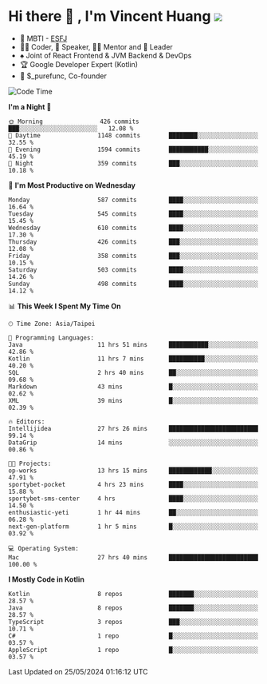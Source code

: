 # Hi there 👋 , I'm Vincent Huang ![](https://komarev.com/ghpvc/?username=Jian-Min-Huang)
- 👀 MBTI - [ESFJ](https://www.16personalities.com/esfj-personality)
- 👨‍💻 Coder, 🎤 Speaker, 👨‍🏫 Mentor and 🚀 Leader
- ♠️ Joint of React Frontend & JVM Backend & DevOps
- 🏆 Google Developer Expert (Kotlin)
- 💼 $_purefunc, Co-founder

<!--START_SECTION:waka-->
![Code Time](http://img.shields.io/badge/Code%20Time-3%2C786%20hrs%2025%20mins-blue)

**I'm a Night 🦉** 

```text
🌞 Morning                426 commits         ███░░░░░░░░░░░░░░░░░░░░░░   12.08 % 
🌆 Daytime                1148 commits        ████████░░░░░░░░░░░░░░░░░   32.55 % 
🌃 Evening                1594 commits        ███████████░░░░░░░░░░░░░░   45.19 % 
🌙 Night                  359 commits         ███░░░░░░░░░░░░░░░░░░░░░░   10.18 % 
```
📅 **I'm Most Productive on Wednesday** 

```text
Monday                   587 commits         ████░░░░░░░░░░░░░░░░░░░░░   16.64 % 
Tuesday                  545 commits         ████░░░░░░░░░░░░░░░░░░░░░   15.45 % 
Wednesday                610 commits         ████░░░░░░░░░░░░░░░░░░░░░   17.30 % 
Thursday                 426 commits         ███░░░░░░░░░░░░░░░░░░░░░░   12.08 % 
Friday                   358 commits         ███░░░░░░░░░░░░░░░░░░░░░░   10.15 % 
Saturday                 503 commits         ████░░░░░░░░░░░░░░░░░░░░░   14.26 % 
Sunday                   498 commits         ████░░░░░░░░░░░░░░░░░░░░░   14.12 % 
```


📊 **This Week I Spent My Time On** 

```text
🕑︎ Time Zone: Asia/Taipei

💬 Programming Languages: 
Java                     11 hrs 51 mins      ███████████░░░░░░░░░░░░░░   42.86 % 
Kotlin                   11 hrs 7 mins       ██████████░░░░░░░░░░░░░░░   40.20 % 
SQL                      2 hrs 40 mins       ██░░░░░░░░░░░░░░░░░░░░░░░   09.68 % 
Markdown                 43 mins             █░░░░░░░░░░░░░░░░░░░░░░░░   02.62 % 
XML                      39 mins             █░░░░░░░░░░░░░░░░░░░░░░░░   02.39 % 

🔥 Editors: 
Intellijidea             27 hrs 26 mins      █████████████████████████   99.14 % 
DataGrip                 14 mins             ░░░░░░░░░░░░░░░░░░░░░░░░░   00.86 % 

🐱‍💻 Projects: 
op-works                 13 hrs 15 mins      ████████████░░░░░░░░░░░░░   47.91 % 
sportybet-pocket         4 hrs 23 mins       ████░░░░░░░░░░░░░░░░░░░░░   15.88 % 
sportybet-sms-center     4 hrs               ████░░░░░░░░░░░░░░░░░░░░░   14.50 % 
enthusiastic-yeti        1 hr 44 mins        ██░░░░░░░░░░░░░░░░░░░░░░░   06.28 % 
next-gen-platform        1 hr 5 mins         █░░░░░░░░░░░░░░░░░░░░░░░░   03.92 % 

💻 Operating System: 
Mac                      27 hrs 40 mins      █████████████████████████   100.00 % 
```

**I Mostly Code in Kotlin** 

```text
Kotlin                   8 repos             ███████░░░░░░░░░░░░░░░░░░   28.57 % 
Java                     8 repos             ███████░░░░░░░░░░░░░░░░░░   28.57 % 
TypeScript               3 repos             ███░░░░░░░░░░░░░░░░░░░░░░   10.71 % 
C#                       1 repo              █░░░░░░░░░░░░░░░░░░░░░░░░   03.57 % 
AppleScript              1 repo              █░░░░░░░░░░░░░░░░░░░░░░░░   03.57 % 
```




 Last Updated on 25/05/2024 01:16:12 UTC
<!--END_SECTION:waka-->
